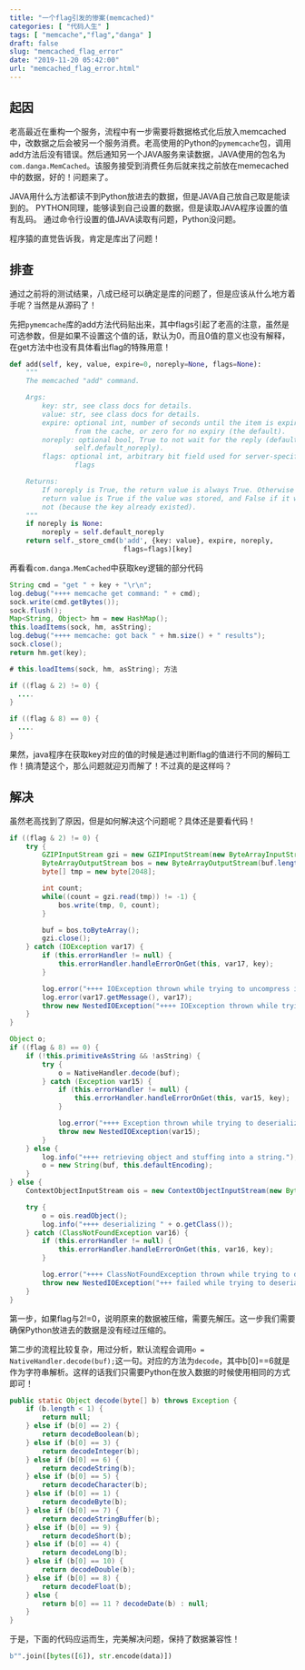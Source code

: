 ```yaml
---
title: "一个flag引发的惨案(memcached)"
categories: [ "代码人生" ]
tags: [ "memcache","flag","danga" ]
draft: false
slug: "memcached_flag_error"
date: "2019-11-20 05:42:00"
url: "memcached_flag_error.html"
---
```


## 起因


老高最近在重构一个服务，流程中有一步需要将数据格式化后放入memcached中，改数据之后会被另一个服务消费。老高使用的Python的`pymemcache`包，调用add方法后没有错误。然后通知另一个JAVA服务来读数据，JAVA使用的包名为`com.danga.MemCached`。该服务接受到消费任务后就来找之前放在memecached中的数据，好的！问题来了。

JAVA用什么方法都读不到Python放进去的数据，但是JAVA自己放自己取是能读到的。
PYTHON同理，能够读到自己设置的数据，但是读取JAVA程序设置的值有乱码。
通过命令行设置的值JAVA读取有问题，Python没问题。

程序猿的直觉告诉我，肯定是库出了问题！

<!--more-->


## 排查

通过之前将的测试结果，八成已经可以确定是库的问题了，但是应该从什么地方着手呢？当然是从源码了！

先把`pymemcache`库的add方法代码贴出来，其中flags引起了老高的注意，虽然是可选参数，但是如果不设置这个值的话，默认为0，而且0值的意义也没有解释，在get方法中也没有具体看出flag的特殊用意！

```python
def add(self, key, value, expire=0, noreply=None, flags=None):
    """
    The memcached "add" command.

    Args:
        key: str, see class docs for details.
        value: str, see class docs for details.
        expire: optional int, number of seconds until the item is expired
                from the cache, or zero for no expiry (the default).
        noreply: optional bool, True to not wait for the reply (defaults to
                self.default_noreply).
        flags: optional int, arbitrary bit field used for server-specific
                flags

    Returns:
        If noreply is True, the return value is always True. Otherwise the
        return value is True if the value was stored, and False if it was
        not (because the key already existed).
    """
    if noreply is None:
        noreply = self.default_noreply
    return self._store_cmd(b'add', {key: value}, expire, noreply,
                            flags=flags)[key]
```

再看看`com.danga.MemCached`中获取key逻辑的部分代码


```java
String cmd = "get " + key + "\r\n";
log.debug("++++ memcache get command: " + cmd);
sock.write(cmd.getBytes());
sock.flush();
Map<String, Object> hm = new HashMap();
this.loadItems(sock, hm, asString);
log.debug("++++ memcache: got back " + hm.size() + " results");
sock.close();
return hm.get(key);

# this.loadItems(sock, hm, asString); 方法

if ((flag & 2) != 0) {
  ....
}

if ((flag & 8) == 0) {
  ....
}
```

果然，java程序在获取key对应的值的时候是通过判断flag的值进行不同的解码工作！搞清楚这个，那么问题就迎刃而解了！不过真的是这样吗？

## 解决

虽然老高找到了原因，但是如何解决这个问题呢？具体还是要看代码！

```java
if ((flag & 2) != 0) {
    try {
        GZIPInputStream gzi = new GZIPInputStream(new ByteArrayInputStream(buf));
        ByteArrayOutputStream bos = new ByteArrayOutputStream(buf.length);
        byte[] tmp = new byte[2048];

        int count;
        while((count = gzi.read(tmp)) != -1) {
            bos.write(tmp, 0, count);
        }

        buf = bos.toByteArray();
        gzi.close();
    } catch (IOException var17) {
        if (this.errorHandler != null) {
            this.errorHandler.handleErrorOnGet(this, var17, key);
        }

        log.error("++++ IOException thrown while trying to uncompress input stream for key: " + key);
        log.error(var17.getMessage(), var17);
        throw new NestedIOException("++++ IOException thrown while trying to uncompress input stream for key: " + key, var17);
    }
}

Object o;
if ((flag & 8) == 0) {
    if (!this.primitiveAsString && !asString) {
        try {
            o = NativeHandler.decode(buf);
        } catch (Exception var15) {
            if (this.errorHandler != null) {
                this.errorHandler.handleErrorOnGet(this, var15, key);
            }

            log.error("++++ Exception thrown while trying to deserialize for key: " + key, var15);
            throw new NestedIOException(var15);
        }
    } else {
        log.info("++++ retrieving object and stuffing into a string.");
        o = new String(buf, this.defaultEncoding);
    }
} else {
    ContextObjectInputStream ois = new ContextObjectInputStream(new ByteArrayInputStream(buf), this.classLoader);

    try {
        o = ois.readObject();
        log.info("++++ deserializing " + o.getClass());
    } catch (ClassNotFoundException var16) {
        if (this.errorHandler != null) {
            this.errorHandler.handleErrorOnGet(this, var16, key);
        }

        log.error("++++ ClassNotFoundException thrown while trying to deserialize for key: " + key, var16);
        throw new NestedIOException("+++ failed while trying to deserialize for key: " + key, var16);
    }
}
```

第一步，如果flag与2!=0，说明原来的数据被压缩，需要先解压。这一步我们需要确保Python放进去的数据是没有经过压缩的。

第二步的流程比较复杂，用过分析，默认流程会调用`o = NativeHandler.decode(buf);`这一句。对应的方法为`decode`，其中b[0]==6就是作为字符串解析。这样的话我们只需要Python在放入数据的时候使用相同的方式即可！

```java
public static Object decode(byte[] b) throws Exception {
    if (b.length < 1) {
        return null;
    } else if (b[0] == 2) {
        return decodeBoolean(b);
    } else if (b[0] == 3) {
        return decodeInteger(b);
    } else if (b[0] == 6) {
        return decodeString(b);
    } else if (b[0] == 5) {
        return decodeCharacter(b);
    } else if (b[0] == 1) {
        return decodeByte(b);
    } else if (b[0] == 7) {
        return decodeStringBuffer(b);
    } else if (b[0] == 9) {
        return decodeShort(b);
    } else if (b[0] == 4) {
        return decodeLong(b);
    } else if (b[0] == 10) {
        return decodeDouble(b);
    } else if (b[0] == 8) {
        return decodeFloat(b);
    } else {
        return b[0] == 11 ? decodeDate(b) : null;
    }
}
```


于是，下面的代码应运而生，完美解决问题，保持了数据兼容性！

```python
b"".join([bytes([6]), str.encode(data)])
```

